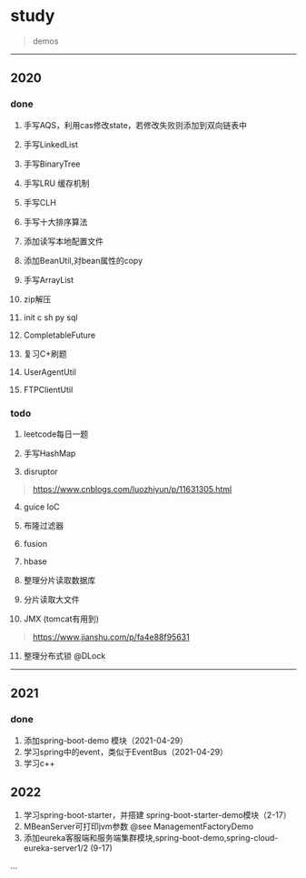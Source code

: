 # study

> demos

---

## 2020

### done

1. 手写AQS，利用cas修改state，若修改失败则添加到双向链表中

2. 手写LinkedList

3. 手写BinaryTree

4. 手写LRU 缓存机制

5. 手写CLH

6. 手写十大排序算法

7. 添加读写本地配置文件

8. 添加BeanUtil,对bean属性的copy

9. 手写ArrayList

10. zip解压

11. init c sh py sql

12. CompletableFuture

13. 复习C+刷题

14. UserAgentUtil

15. FTPClientUtil


### todo

1. leetcode每日一题

2. 手写HashMap

3. disruptor

> https://www.cnblogs.com/luozhiyun/p/11631305.html
   
4. guice IoC

5. 布隆过滤器

6. fusion

7. hbase

8. 整理分片读取数据库

9. 分片读取大文件

10. JMX (tomcat有用到) 

> https://www.jianshu.com/p/fa4e88f95631

11. 整理分布式锁 @DLock

---

## 2021

### done
1. 添加spring-boot-demo 模块（2021-04-29）
2. 学习spring中的event，类似于EventBus（2021-04-29）
3. 学习c++

## 2022


1. 学习spring-boot-starter，并搭建 spring-boot-starter-demo模块（2-17）
2. MBeanServer可打印jvm参数 @see ManagementFactoryDemo
3. 添加eureka客服端和服务端集群模块,spring-boot-demo,spring-cloud-eureka-server1/2 (9-17)

...
